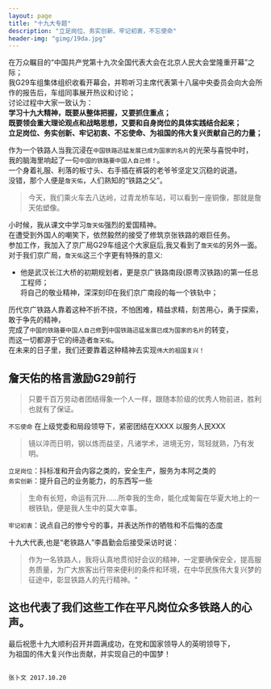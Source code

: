 ```yaml
---
layout: page
title: "十九大专题"
description: "立足岗位、务实创新、牢记初衷，不忘使命"
header-img: "gimg/19da.jpg"
---
```


在万众瞩目的“中国共产党第十九次全国代表大会在北京人民大会堂隆重开幕”之际；  
我G29车组集体组织收看开幕会，并聆听习主席代表第十八届中央委员会向大会所作的报告后，车组同事展开热议和讨论；  
讨论过程中大家一致认为：  
    **学习十九大精神，既要从整体把握，又要抓住重点；**  
    **既要领会重大理论观点和战略思想，又要和自身岗位的具体实践结合起来；**  
    **立足岗位、务实创新、牢记初衷、不忘使命、为祖国的伟大复兴贡献自己的力量；**    

作为一个铁路人当我沉浸在`中国铁路迅猛发展已成为国家的名片`的光荣与喜悦中时，    
我的脑海里响起了一句`中国的铁路要中国人自己修！`。  
一个身着礼服、利落的板寸头、右手插在裤袋的老爷爷坚定又沉稳的说道。  
没错，那个人便是`詹天佑`，人们熟知的“铁路之父”。  
> 今天，我们乘火车去八达岭，过青龙桥车站，可以看到一座铜像，那就是詹天佑塑像。  

小时候，我从课文中学习`詹天佑`强烈的爱国精神。  
在遭受到外国人的嘲笑下，依然毅然的接受了修筑京张铁路的艰巨任务。      
参加工作，我加入了京广局G29车组这个大家庭后,我又看到了`詹天佑`的另外一面。  
对于我们京广局，`詹天佑`这三个字更有特殊的意义:  
- 他是武汉长江大桥的初期规划者，更是京广铁路南段(原粤汉铁路)的第一任总工程师；  
  将自己的敬业精神，深深刻印在我们京广南段的每一个铁轨中；   

历代京广铁路人靠着这种不折不挠，不怕困难，精益求精，刻苦用心，勇于探索，敢于争先的精神，  
完成了`中国的铁路要中国人自己修`到`中国铁路迅猛发展已成为国家的名片`的转变，  
而这一切都源于它的缔造者`詹天佑`。  
在未来的日子里，我们还要靠着这种精神去实现`伟大的祖国复兴！`

詹天佑的格言激励G29前行
---

> 只要千百万劳动者团结得象一个人一样，跟随本阶级的优秀人物前进，胜利也就有了保证。　

`不忘使命`
在上级党委和局段领导下，紧密团结在XXXX
以服务人民XXX

> 镜以淬而日明，钢以炼而益坚，凡诸学术，进境无穷，驾轻就熟，乃有发明。　

`立足岗位`：抖标准和开会内容之类的，安全生产，服务为本阿之类的  
`务实创新`：提升自己的业务能力，的东西写一些

> 生命有长短，命运有沉升……所幸我的生命，能化成匍匐在华夏大地上的一根铁轨，便是我人生中的莫大幸事。   

`牢记初衷`：说点自己的惨兮兮的事，并表达所作的牺牲和不后悔的态度

十九大代表,也是“老铁路人”李昌勤会后接受采访时说：
> 作为一名铁路人，我将认真地贯彻好会议的精神，一定要确保安全，提高服务质量，为广大旅客出行带来便利的条件和环境，在中华民族伟大复兴梦的征途中，彰显铁路人的先行精神。“ 

这也代表了我们这些工作在平凡岗位众多铁路人的心声。
---

最后祝愿十九大顺利召开并圆满成功，在党和国家领导人的英明领导下，  
为祖国的伟大复兴作出贡献，并实现自己的中国梦！


                                                                                张卜文 2017.10.20